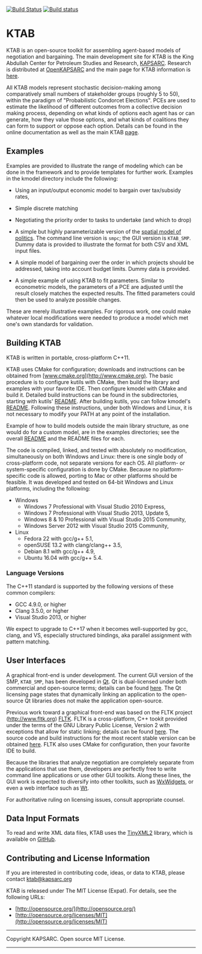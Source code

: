 [![Build Status](https://travis-ci.org/KAPSARC/KTAB.svg?branch=master)](https://travis-ci.org/KAPSARC/KTAB)
[![Build status](https://ci.appveyor.com/api/projects/status/iebb8gg63ugqwfpi/branch/master?svg=true)](https://ci.appveyor.com/project/davidrpugh/ktab/branch/master)


# KTAB #


KTAB is an open-source toolkit for assembling agent-based models of negotiation and bargaining. The main development site for KTAB is the King Abdullah Center for Petroleum Studies and Research, [KAPSARC](http://www.kapsarc.org). Research is distributed at [OpenKAPSARC](https://www.kapsarc.org/openkapsarc/) and the main page for KTAB information is [here](https://www.kapsarc.org/openkapsarc/kapsarc-toolkit-for-behavioral-analysis-ktab/).

All KTAB models represent stochastic decision-making among comparatively small numbers of stakeholder groups (roughly 5 to 50), within the paradigm of "Probabilistic Condorcet Elections". PCEs are used to estimate the likelihood of different outcomes from a collective decision making process, depending on what kinds of options each agent has or can generate, how they value those options, and what kinds of coalitions they can form to support or oppose each option. Details can be found in the online documentation as well as the main KTAB  [page](https://www.kapsarc.org/openkapsarc/kapsarc-toolkit-for-behavioral-analysis-ktab/).

## Examples ##

Examples are provided to illustrate the range of modeling which can be done in the framework and to provide templates for further work. Examples in the kmodel directory include the following:

- Using an input/output economic model to bargain over tax/subsidy rates,
- Simple discrete matching
- Negotiating the priority order to tasks to undertake (and which to drop)


- A simple but highly parameterizable version of the [spatial model of politics](examples/smp/README.md). The command line version is `smpc`; the GUI version is `KTAB_SMP`. Dummy data is provided to illustrate the format for both CSV and XML input files.


- A simple model of bargaining over the order in which projects should be addressed, taking into account budget limits. Dummy data is provided.


- A simple example of using KTAB to fit parameters. Similar to econometric models, the parameters of a PCE are adjusted until the result closely matches the expected results. The fitted parameters could then be used to analyze possible changes.

These are merely illustrative examples.  For rigorous work, one could make whatever local modifications were needed to produce a model which met one's own standards for validation.

## Building KTAB ##

KTAB is written in portable, cross-platform C++11.

KTAB uses CMake for configuration; downloads and instructions can be obtained from [www.cmake.org](http://www.cmake.org). The basic procedure is to configure kutils with CMake, then build the library and examples with your favorite IDE. Then configure kmodel with CMake and build it. Detailed build instructions can be found in the subdirectories, starting with kutils' [README](KTAB/kutils/README.md). After building kutils, you can follow kmodel's [README](KTAB/kmodel/README.md). Following these instructions, under both Windows and Linux, it is not necessary to modify your PATH at any point of the installation.

Example of how to build models outside the main library structure, as one would do for a custom model, are in the examples directories; see the overall [README](examples/README.md) and the README files for each.


The code is compiled, linked, and tested with absolutely no modification, simultaneously on both Windows and Linux: there is one single body of cross-platform code, not  separate versions for each OS. All platform- or system-specific configuration is done by CMake. Because no platform-specific code is allowed, porting to Mac or other platforms should be feasible. It was developed and tested on 64-bit Windows and Linux platforms, including the following:

* Windows
  * Windows 7 Professional with Visual Studio 2010 Express,
  * Windows 7 Professional with Visual Studio 2013, Update 5,
  * Windows 8 &amp; 10 Professional with Visual Studio 2015 Community,
  * Windows Server 2012 with Visual Studio 2015 Community,
* Linux
  * Fedora 22 with gcc/g++ 5.1,
  * openSUSE 13.2 with clang/clang++ 3.5,
  * Debian 8.1 with gcc/g++ 4.9,
  * Ubuntu 16.04 with gcc/g++ 5.4.

### Language Versions ###

The C++11 standard is supported by the following versions of
these common compilers:

* GCC 4.9.0, or higher
* Clang 3.5.0, or higher
* Visual Studio 2013, or higher

We expect to upgrade to C++17 when it becomes well-supported
by gcc, clang, and VS, especially structured bindings, aka
parallel assignment with pattern matching.

## User Interfaces ##

A graphical front-end is under development. The current GUI version of the SMP, `KTAB_SMP`, has been developed in [Qt](https://www.qt.io/). Qt is dual-licensed under both commercial and open-source terms; details can be found [here](https://www.qt.io/qt-licensing-terms/). The Qt licensing page states that dynamically linking an application to the open-source Qt libraries does not make the application open-source.

Previous work toward a graphical front-end was based on the FLTK project (http://www.fltk.org) [FLTK](http://www.fltk.org). FLTK is a cross-platform, C++ tookit provided under the terms of the GNU Library Public License, Version 2 with exceptions that allow for static linking; details can be found [here](http://www.fltk.org/COPYING.php).  The source code and build instructions for the most recent stable version can be obtained  [here](http://www.fltk.org/software.php). FLTK also uses CMake for configuration, then your favorite IDE to build.

Because the libraries that analyze negotiation are completely separate from the applications that use them, developers are perfectly free to write command line applications or use other GUI toolkits. Along these lines, the GUI work is expected to diversify into other toolkits, such as [WxWidgets](https://www.wxwidgets.org/), or even a web interface such as [Wt](http://www.webtoolkit.eu/wt).

For authoritative ruling on licensing issues, consult appropriate counsel.

## Data Input Formats ##

To read and write XML data files, KTAB uses the [TinyXML2](https://github.com/leethomason/tinyxml2) library, which is available on [GitHub](https://github.com/).


## Contributing and License Information ##


If you are interested in contributing code, ideas, or
data to KTAB, please contact ktab@kapsarc.org


KTAB is released under The MIT License (Expat).
For details, see the following URLs:

- [http://opensource.org/](http://opensource.org/)
- [http://opensource.org/licenses/MIT](http://opensource.org/licenses/MIT)


----------

Copyright KAPSARC. Open source MIT License.

----------

<script>
  (function(i,s,o,g,r,a,m){i['GoogleAnalyticsObject']=r;i[r]=i[r]||function(){
  (i[r].q=i[r].q||[]).push(arguments)},i[r].l=1*new Date();a=s.createElement(o),
  m=s.getElementsByTagName(o)[0];a.async=1;a.src=g;m.parentNode.insertBefore(a,m)
  })(window,document,'script','https://www.google-analytics.com/analytics.js','ga');

  ga('create', 'UA-51793176-2', 'auto');
  ga('send', 'pageview');

</script>
